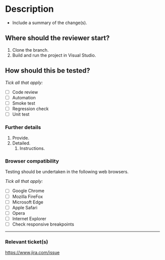 # Description

- Include a summary of the change(s).

## Where should the reviewer start?

1. Clone the branch.
1. Build and run the project in Visual Studio.

## How should this be tested?

*Tick all that apply:*

- [ ] Code review
- [ ] Automation
- [ ] Smoke test
- [ ] Regression check
- [ ] Unit test

### Further details

1. Provide.
1. Detailed.
    1. Instructions.

### Browser compatibility

Testing should be undertaken in the following web browsers.

*Tick all that apply:*

- [ ] Google Chrome
- [ ] Mozilla FireFox
- [ ] Microsoft Edge
- [ ] Apple Safari
- [ ] Opera
- [ ] Internet Explorer
- [ ] Check responsive breakpoints

---
### Relevant ticket(s)

https://www.jira.com/issue
